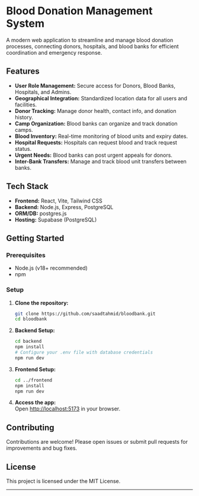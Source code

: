# Blood Donation Management System

A modern web application to streamline and manage blood donation processes, connecting donors, hospitals, and blood banks for efficient coordination and emergency response.

## Features

- **User Role Management:** Secure access for Donors, Blood Banks, Hospitals, and Admins.
- **Geographical Integration:** Standardized location data for all users and facilities.
- **Donor Tracking:** Manage donor health, contact info, and donation history.
- **Camp Organization:** Blood banks can organize and track donation camps.
- **Blood Inventory:** Real-time monitoring of blood units and expiry dates.
- **Hospital Requests:** Hospitals can request blood and track request status.
- **Urgent Needs:** Blood banks can post urgent appeals for donors.
- **Inter-Bank Transfers:** Manage and track blood unit transfers between banks.

## Tech Stack

- **Frontend:** React, Vite, Tailwind CSS
- **Backend:** Node.js, Express, PostgreSQL
- **ORM/DB:** postgres.js
- **Hosting:** Supabase (PostgreSQL)

## Getting Started

### Prerequisites

- Node.js (v18+ recommended)
- npm

### Setup

1. **Clone the repository:**
   ```sh
   git clone https://github.com/saadtahmid/bloodbank.git
   cd bloodbank
   ```

2. **Backend Setup:**
   ```sh
   cd backend
   npm install
   # Configure your .env file with database credentials
   npm run dev
   ```

3. **Frontend Setup:**
   ```sh
   cd ../frontend
   npm install
   npm run dev
   ```

4. **Access the app:**  
   Open [http://localhost:5173](http://localhost:5173) in your browser.

## Contributing

Contributions are welcome! Please open issues or submit pull requests for improvements and bug fixes.

## License

This project is licensed under the MIT License.

---